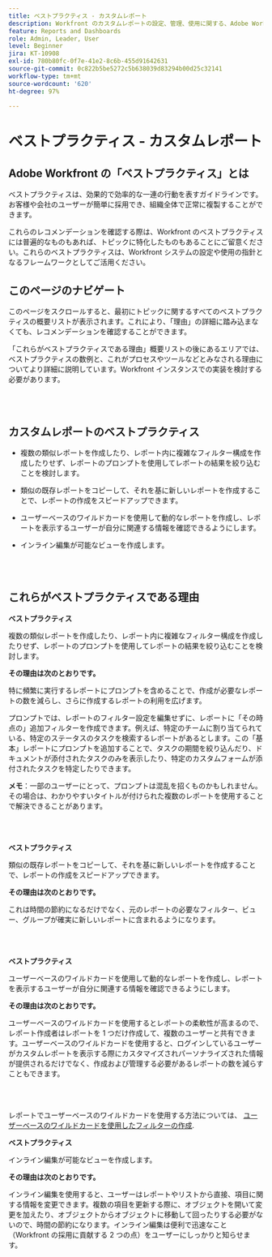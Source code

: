 ```yaml
---
title: ベストプラクティス - カスタムレポート
description: Workfront のカスタムレポートの設定、管理、使用に関する、Adobe Workfront のエキスパートによるベストプラクティスのレコメンデーションを確認します。
feature: Reports and Dashboards
role: Admin, Leader, User
level: Beginner
jira: KT-10908
exl-id: 780b80fc-0f7e-41e2-8c6b-455d91642631
source-git-commit: 0c822b5be5272c5b638039d83294b00d25c32141
workflow-type: tm+mt
source-wordcount: '620'
ht-degree: 97%

---
```


# ベストプラクティス - カスタムレポート

## Adobe Workfront の「ベストプラクティス」とは

ベストプラクティスは、効果的で効率的な一連の行動を表すガイドラインです。お客様や会社のユーザーが簡単に採用でき、組織全体で正常に複製することができます。

これらのレコメンデーションを確認する際は、Workfront のベストプラクティスには普遍的なものもあれば、トピックに特化したものもあることにご留意ください。これらのベストプラクティスは、Workfront システムの設定や使用の指針となるフレームワークとしてご活用ください。

## このページのナビゲート

このページをスクロールすると、最初にトピックに関するすべてのベストプラクティスの概要リストが表示されます。これにより、「理由」の詳細に踏み込まなくても、レコメンデーションを確認することができます。

「これらがベストプラクティスである理由」概要リストの後にあるエリアでは、ベストプラクティスの数例と、これがプロセスやツールなどとみなされる理由についてより詳細に説明しています。Workfront インスタンスでの実装を検討する必要があります。

</br>
</br>

## カスタムレポートのベストプラクティス

* 複数の類似レポートを作成したり、レポート内に複雑なフィルター構成を作成したりせず、レポートのプロンプトを使用してレポートの結果を絞り込むことを検討します。

* 類似の既存レポートをコピーして、それを基に新しいレポートを作成することで、レポートの作成をスピードアップできます。

* ユーザーベースのワイルドカードを使用して動的なレポートを作成し、レポートを表示するユーザーが自分に関連する情報を確認できるようにします。

* インライン編集が可能なビューを作成します。

</br>
</br>


## これらがベストプラクティスである理由

**ベストプラクティス**

複数の類似レポートを作成したり、レポート内に複雑なフィルター構成を作成したりせず、レポートのプロンプトを使用してレポートの結果を絞り込むことを検討します。


**その理由は次のとおりです。**

特に頻繁に実行するレポートにプロンプトを含めることで、作成が必要なレポートの数を減らし、さらに作成するレポートの利用を広げます。

プロンプトでは、レポートのフィルター設定を編集せずに、レポートに「その時点の」追加フィルターを作成できます。例えば、特定のチームに割り当てられている、特定のステータスのタスクを検索するレポートがあるとします。この「基本」レポートにプロンプトを追加することで、タスクの期間を絞り込んだり、ドキュメントが添付されたタスクのみを表示したり、特定のカスタムフォームが添付されたタスクを特定したりできます。


**メモ**：一部のユーザーにとって、プロンプトは混乱を招くものかもしれません。その場合は、わかりやすいタイトルが付けられた複数のレポートを使用することで解決できることがあります。


</br>
</br>

**ベストプラクティス**

類似の既存レポートをコピーして、それを基に新しいレポートを作成することで、レポートの作成をスピードアップできます。

**その理由は次のとおりです。**

これは時間の節約になるだけでなく、元のレポートの必要なフィルター、ビュー、グループが確実に新しいレポートに含まれるようになります。

</br>
</br>

**ベストプラクティス**

ユーザーベースのワイルドカードを使用して動的なレポートを作成し、レポートを表示するユーザーが自分に関連する情報を確認できるようにします。

**その理由は次のとおりです。**

ユーザーベースのワイルドカードを使用するとレポートの柔軟性が高まるので、レポート作成者はレポートを 1 つだけ作成して、複数のユーザーと共有できます。ユーザーベースのワイルドカードを使用すると、ログインしているユーザーがカスタムレポートを表示する際にカスタマイズされパーソナライズされた情報が提供されるだけでなく、作成および管理する必要があるレポートの数を減らすこともできます。

</br>
</br>

レポートでユーザーベースのワイルドカードを使用する方法については、 [ユーザーベースのワイルドカードを使用したフィルターの作成](https://experienceleague.adobe.com/docs/workfront-learn/tutorials-workfront/reporting/intermediate-reporting/create-filters-with-user-based-wildcards.html?lang=ja).

**ベストプラクティス**

インライン編集が可能なビューを作成します。

**その理由は次のとおりです。**

インライン編集を使用すると、ユーザーはレポートやリストから直接、項目に関する情報を変更できます。複数の項目を更新する際に、オブジェクトを開いて変更を加えたり、オブジェクトからオブジェクトに移動して回ったりする必要がないので、時間の節約になります。インライン編集は便利で迅速なこと（Workfront の採用に貢献する 2 つの点）をユーザーにしっかりと知らせます。

